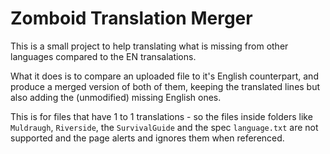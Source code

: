 # Zomboid Translation Merger

This is a small project to help translating what is missing from other languages compared to the EN transalations.

What it does is to compare an uploaded file to it's English counterpart, and produce a merged version of both of them,
keeping the translated lines but also adding the (unmodified) missing English ones.

This is for files that have 1 to 1 translations - so the files inside folders like `Muldraugh`, `Riverside`, the `SurvivalGuide` and the spec `language.txt` are not supported and the page alerts and ignores them when referenced.

